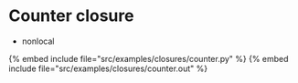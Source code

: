 # Counter closure

* nonlocal

{% embed include file="src/examples/closures/counter.py" %}
{% embed include file="src/examples/closures/counter.out" %}


